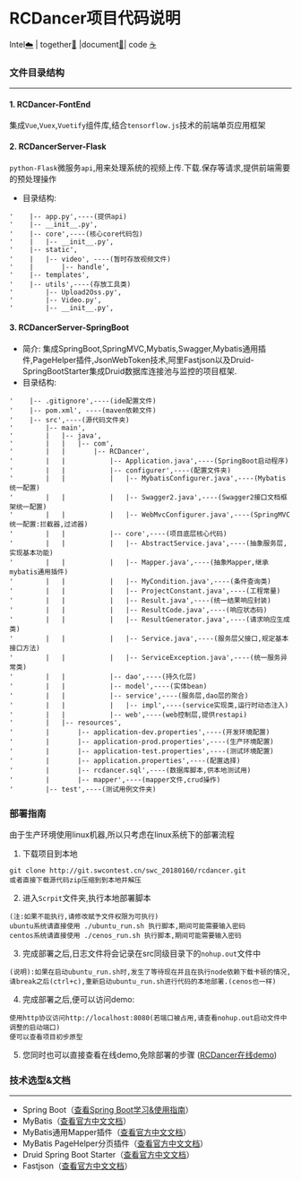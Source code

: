 # RCDancer项目代码说明
Intel[:cloud:](https://github.com/PualrDwade) | together[:couple:](https://github.com/PualrDwade) |document[:floppy_disk:](https://github.com/PualrDwade)| code [:coffee:](https://github.com/PualrDwade)
### 文件目录结构
---
#### 1.  **RCDancer-FontEnd**
   集成`Vue`,`Vuex`,`Vuetify`组件库,结合`tensorflow.js`技术的前端单页应用框架
#### 2.  **RCDancerServer-Flask**
   `python-Flask`微服务`api`,用来处理系统的视频上传.下载.保存等请求,提供前端需要的预处理操作
* 目录结构:
```
'    |-- app.py',----(提供api)
'    |-- __init__.py',
'    |-- core',----(核心core代码包)
'    |   |-- __init__.py',
'    |-- static',
'    |   |-- video', ----(暂时存放视频文件)
'    |       |-- handle',
'    |-- templates',
'    |-- utils',----(存放工具类)
'        |-- Upload2Oss.py',
'        |-- Video.py',
'        |-- __init__.py',
```
#### 3.  **RCDancerServer-SpringBoot**
* 简介:
  集成SpringBoot,SpringMVC,Mybatis,Swagger,Mybatis通用插件,PageHelper插件,JsonWebToken技术,阿里Fastjson以及Druid-SpringBootStarter集成Druid数据库连接池与监控的项目框架.
* 目录结构:
```
'    |-- .gitignore',----(ide配置文件)
'    |-- pom.xml', ----(maven依赖文件)
'    |-- src',----(源代码文件夹)
'        |-- main',
'        |   |-- java',
'        |   |   |-- com',
'        |   |       |-- RCDancer',
'        |   |           |-- Application.java',----(SpringBoot启动程序)
'        |   |           |-- configurer',----(配置文件夹)
'        |   |           |   |-- MybatisConfigurer.java',----(Mybatis统一配置)
'        |   |           |   |-- Swagger2.java',----(Swagger2接口文档框架统一配置)
'        |   |           |   |-- WebMvcConfigurer.java',----(SpringMVC统一配置:拦截器,过滤器)
'        |   |           |-- core',----(项目底层核心代码)
'        |   |           |   |-- AbstractService.java',----(抽象服务层,实现基本功能)
'        |   |           |   |-- Mapper.java',----(抽象Mapper,继承mybatis通用插件)
'        |   |           |   |-- MyCondition.java',----(条件查询类)
'        |   |           |   |-- ProjectConstant.java',----(工程常量)
'        |   |           |   |-- Result.java',----(统一结果响应封装)
'        |   |           |   |-- ResultCode.java',----(响应状态码)
'        |   |           |   |-- ResultGenerator.java',----(请求响应生成类)
'        |   |           |   |-- Service.java',----(服务层父接口,规定基本接口方法)
'        |   |           |   |-- ServiceException.java',----(统一服务异常类)
'        |   |           |-- dao',----(持久化层)
'        |   |           |-- model',----(实体bean)
'        |   |           |-- service',----(服务层,dao层的聚合)
'        |   |           |   |-- impl',----(service实现类,运行时动态注入)
'        |   |           |-- web',----(web控制层,提供restapi)
'        |   |-- resources',
'        |       |-- application-dev.properties',----(开发环境配置)
'        |       |-- application-prod.properties',----(生产环境配置)
'        |       |-- application-test.properties',----(测试环境配置)
'        |       |-- application.properties',----(配置选择)
'        |       |-- rcdancer.sql',----(数据库脚本,供本地测试用)
'        |       |-- mapper',----(mapper文件,crud操作)
'        |-- test',----(测试用例文件夹)
```
### 部署指南
由于生产环境使用linux机器,所以只考虑在linux系统下的部署流程
1. 下载项目到本地
```git
git clone http://git.swcontest.cn/swc_20180160/rcdancer.git
或者直接下载源代码zip压缩到到本地并解压
```
2. 进入`Scrpit`文件夹,执行本地部署脚本
```shell
(注:如果不能执行,请修改赋予文件权限为可执行)
ubuntu系统请直接使用 ./ubuntu_run.sh 执行脚本,期间可能需要输入密码
centos系统请直接使用 ./cenos_run.sh 执行脚本,期间可能需要输入密码
```
3. 完成部署之后,日志文件将会记录在src同级目录下的`nohup.out`文件中
```
(说明):如果在启动ubuntu_run.sh时,发生了等待现在并且在执行node依赖下载卡顿的情况,请break之后(ctrl+c),重新启动ubuntu_run.sh进行代码的本地部署.(cenos也一样)
```
4. 完成部署之后,便可以访问demo:
```
使用http协议访问http://localhost:8080(若端口被占用,请查看nohup.out启动文件中调整的启动端口)
便可以查看项目初步原型
```
5. 您同时也可以直接查看在线demo,免除部署的步骤
([RCDancer在线demo](http://120.79.206.32:8080))
### 技术选型&文档
---
- Spring Boot（[查看Spring Boot学习&使用指南](http://www.jianshu.com/p/1a9fd8936bd8)）
- MyBatis（[查看官方中文文档](http://www.mybatis.org/mybatis-3/zh/index.html)）
- MyBatis通用Mapper插件（[查看官方中文文档](https://mapperhelper.github.io/docs/)）
- MyBatis PageHelper分页插件（[查看官方中文文档](https://pagehelper.github.io/)）
- Druid Spring Boot Starter（[查看官方中文文档](https://github.com/alibaba/druid/tree/master/druid-spring-boot-starter/)）
- Fastjson（[查看官方中文文档](https://github.com/Alibaba/fastjson/wiki/%E9%A6%96%E9%A1%B5)）